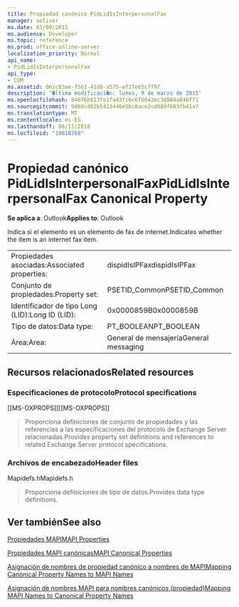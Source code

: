 ```yaml
---
title: Propiedad canónico PidLidIsInterpersonalFax
manager: soliver
ms.date: 03/09/2015
ms.audience: Developer
ms.topic: reference
ms.prod: office-online-server
localization_priority: Normal
api_name:
- PidLidIsInterpersonalFax
api_type:
- COM
ms.assetid: 061c83ae-f561-41d8-a575-ef27e65c7f97
description: '�ltima modificaci�n: lunes, 9 de marzo de 2015'
ms.openlocfilehash: 84076b613fe1fa43fc6c6f6042ec3d984a04bf71
ms.sourcegitcommit: 9d60cd82b5413446e5bc8ace2cd689f683fb41a7
ms.translationtype: MT
ms.contentlocale: es-ES
ms.lasthandoff: 06/11/2018
ms.locfileid: "19818768"
---
```

# <a name="pidlidisinterpersonalfax-canonical-property"></a><span data-ttu-id="53167-103">Propiedad canónico PidLidIsInterpersonalFax</span><span class="sxs-lookup"><span data-stu-id="53167-103">PidLidIsInterpersonalFax Canonical Property</span></span>

  
  
<span data-ttu-id="53167-104">**Se aplica a**: Outlook</span><span class="sxs-lookup"><span data-stu-id="53167-104">**Applies to**: Outlook</span></span> 
  
<span data-ttu-id="53167-105">Indica si el elemento es un elemento de fax de internet.</span><span class="sxs-lookup"><span data-stu-id="53167-105">Indicates whether the item is an internet fax item.</span></span>
  
|||
|:-----|:-----|
|<span data-ttu-id="53167-106">Propiedades asociadas:</span><span class="sxs-lookup"><span data-stu-id="53167-106">Associated properties:</span></span>  <br/> |<span data-ttu-id="53167-107">dispidIsIPFax</span><span class="sxs-lookup"><span data-stu-id="53167-107">dispidIsIPFax</span></span>  <br/> |
|<span data-ttu-id="53167-108">Conjunto de propiedades:</span><span class="sxs-lookup"><span data-stu-id="53167-108">Property set:</span></span>  <br/> |<span data-ttu-id="53167-109">PSETID_Common</span><span class="sxs-lookup"><span data-stu-id="53167-109">PSETID_Common</span></span>  <br/> |
|<span data-ttu-id="53167-110">Identificador de tipo Long (LID):</span><span class="sxs-lookup"><span data-stu-id="53167-110">Long ID (LID):</span></span>  <br/> |<span data-ttu-id="53167-111">0x0000859B</span><span class="sxs-lookup"><span data-stu-id="53167-111">0x0000859B</span></span>  <br/> |
|<span data-ttu-id="53167-112">Tipo de datos:</span><span class="sxs-lookup"><span data-stu-id="53167-112">Data type:</span></span>  <br/> |<span data-ttu-id="53167-113">PT_BOOLEAN</span><span class="sxs-lookup"><span data-stu-id="53167-113">PT_BOOLEAN</span></span>  <br/> |
|<span data-ttu-id="53167-114">Área:</span><span class="sxs-lookup"><span data-stu-id="53167-114">Area:</span></span>  <br/> |<span data-ttu-id="53167-115">General de mensajería</span><span class="sxs-lookup"><span data-stu-id="53167-115">General messaging</span></span>  <br/> |
   
## <a name="related-resources"></a><span data-ttu-id="53167-116">Recursos relacionados</span><span class="sxs-lookup"><span data-stu-id="53167-116">Related resources</span></span>

### <a name="protocol-specifications"></a><span data-ttu-id="53167-117">Especificaciones de protocolo</span><span class="sxs-lookup"><span data-stu-id="53167-117">Protocol specifications</span></span>

<span data-ttu-id="53167-118">[[MS-OXPROPS]]</span><span class="sxs-lookup"><span data-stu-id="53167-118">[[MS-OXPROPS]]</span></span> 
  
> <span data-ttu-id="53167-119">Proporciona definiciones de conjunto de propiedades y las referencias a las especificaciones del protocolo de Exchange Server relacionadas.</span><span class="sxs-lookup"><span data-stu-id="53167-119">Provides property set definitions and references to related Exchange Server protocol specifications.</span></span>
    
### <a name="header-files"></a><span data-ttu-id="53167-120">Archivos de encabezado</span><span class="sxs-lookup"><span data-stu-id="53167-120">Header files</span></span>

<span data-ttu-id="53167-121">Mapidefs.h</span><span class="sxs-lookup"><span data-stu-id="53167-121">Mapidefs.h</span></span>
  
> <span data-ttu-id="53167-122">Proporciona definiciones de tipo de datos.</span><span class="sxs-lookup"><span data-stu-id="53167-122">Provides data type definitions.</span></span>
    
## <a name="see-also"></a><span data-ttu-id="53167-123">Ver también</span><span class="sxs-lookup"><span data-stu-id="53167-123">See also</span></span>



[<span data-ttu-id="53167-124">Propiedades MAPI</span><span class="sxs-lookup"><span data-stu-id="53167-124">MAPI Properties</span></span>](mapi-properties.md)
  
[<span data-ttu-id="53167-125">Propiedades MAPI canónicas</span><span class="sxs-lookup"><span data-stu-id="53167-125">MAPI Canonical Properties</span></span>](mapi-canonical-properties.md)
  
[<span data-ttu-id="53167-126">Asignación de nombres de propiedad canónico a nombres de MAPI</span><span class="sxs-lookup"><span data-stu-id="53167-126">Mapping Canonical Property Names to MAPI Names</span></span>](mapping-canonical-property-names-to-mapi-names.md)
  
[<span data-ttu-id="53167-127">Asignación de nombres MAPI para nombres canónicos (propiedad)</span><span class="sxs-lookup"><span data-stu-id="53167-127">Mapping MAPI Names to Canonical Property Names</span></span>](mapping-mapi-names-to-canonical-property-names.md)

